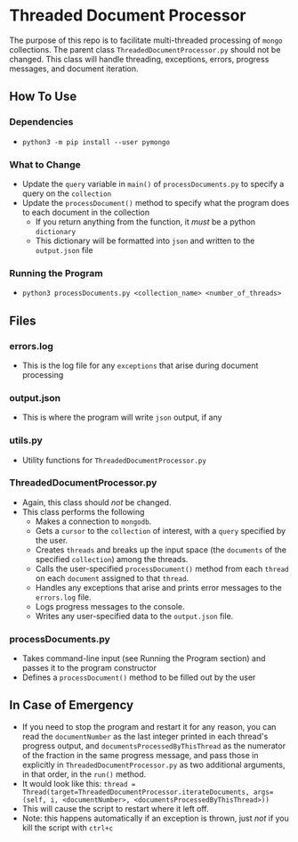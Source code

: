 # Threaded Document Processor
The purpose of this repo is to facilitate multi-threaded processing of `mongo` collections. The parent class `ThreadedDocumentProcessor.py` should not be changed. This class will handle threading, exceptions, errors, progress messages, and document iteration.

## How To Use
### Dependencies
- `python3 -m pip install --user pymongo`
### What to Change
- Update the `query` variable in `main()` of `processDocuments.py` to specify a query on the `collection`
- Update the `processDocument()` method to specify what the program does to each document in the collection
    - If you return anything from the function, it _must_ be a python `dictionary`
    - This dictionary will be formatted into `json` and written to the `output.json` file
### Running the Program
- `python3 processDocuments.py <collection_name> <number_of_threads>`

## Files
### errors.log
- This is the log file for any `exceptions` that arise during document processing
### output.json
- This is where the program will write `json` output, if any
### utils.py
- Utility functions for `ThreadedDocumentProcessor.py`
### ThreadedDocumentProcessor.py
- Again, this class should _not_ be changed.
- This class performs the following
    - Makes a connection to `mongodb`.
    - Gets a `cursor` to the `collection` of interest, with a `query` specified by the user.
    - Creates `threads` and breaks up the input space (the `documents` of the specified `collection`) among the threads.
    - Calls the user-specified `processDocument()` method from each `thread` on each `document` assigned to that `thread`.
    - Handles any exceptions that arise and prints error messages to the `errors.log` file.
    - Logs progress messages to the console.
    - Writes any user-specified data to the `output.json` file.
### processDocuments.py
- Takes command-line input (see Running the Program section) and passes it to the program constructor
- Defines a `processDocument()` method to be filled out by the user

## In Case of Emergency
- If you need to stop the program and restart it for any reason, you can read the `documentNumber` as the last integer printed in each thread's progress output, and `documentsProcessedByThisThread` as the numerator of the fraction in the same progress message, and pass those in explicitly in `ThreadedDocumentProcessor.py` as two additional arguments, in that order, in the `run()` method.
- It would look like this: `thread = Thread(target=ThreadedDocumentProcessor.iterateDocuments, args=(self, i, <documentNumber>, <documentsProcessedByThisThread>))`
- This will cause the script to restart where it left off.
- Note: this happens automatically if an exception is thrown, just _not_ if you kill the script with `ctrl+c`

